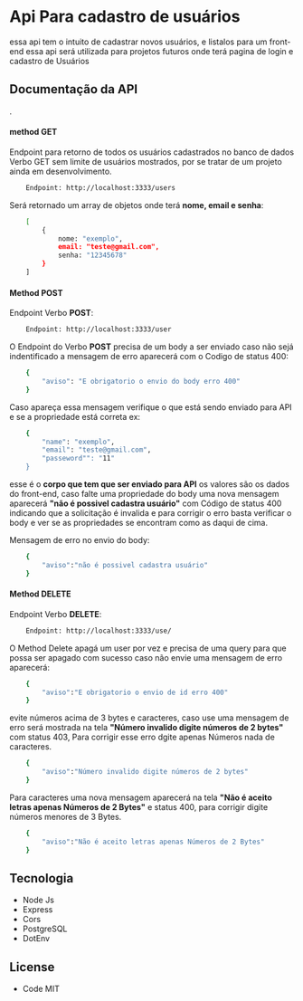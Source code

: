 # Api Para cadastro de usuários

essa api tem o intuito de cadastrar novos usuários, e listalos para um front-end
essa api será utilizada para projetos futuros onde terá pagina de login e cadastro de Usuários

## Documentação da API
.
#### method GET
Endpoint para retorno de todos os usuários cadastrados no banco de dados Verbo GET sem limite de usuários mostrados, por se tratar de um projeto ainda em desenvolvimento.
```sh
    Endpoint: http://localhost:3333/users
```
Será retornado um array de objetos onde terá  **nome, email e senha**:

```sh
    [
        {
            nome: "exemplo",
            email: "teste@gmail.com",
            senha: "12345678"
        }
    ]
```

#### Method POST

Endpoint Verbo **POST**:
```sh
    Endpoint: http://localhost:3333/user
```
O Endpoint do Verbo **POST** precisa de um body a ser enviado caso não sejá indentificado a mensagem de erro aparecerá com o Codigo de status 400:

```sh
    {
        "aviso": "E obrigatorio o envio do body erro 400"
    }
```

Caso apareça essa mensagem verifique o que está sendo enviado para API e se a propriedade está correta ex:

```sh
    {
        "name": "exemplo",
        "email": "teste@gmail.com",
        "passeword"": "11"
    }
```
esse é o **corpo que tem que ser enviado para API** os valores são os dados do front-end, caso falte uma propriedade do body uma nova mensagem aparecerá **"não é possivel cadastra usuário"** com Código de status 400 indicando que a solicitação é invalida e para corrigir o erro basta verificar o body e ver se as propriedades se encontram como as daqui de cima.

Mensagem de erro no envio do body:

```sh
    {
        "aviso":"não é possivel cadastra usuário"
    }
```

#### Method DELETE
Endpoint Verbo **DELETE**:
```sh
    Endpoint: http://localhost:3333/use/
```

O Method Delete apagá um user por vez e precisa de uma query para que possa ser apagado com sucesso caso não envie uma mensagem de erro aparecerá:

```sh
    {
        "aviso":"E obrigatorio o envio de id erro 400"
    }
```
evite números acima de 3 bytes e caracteres, caso use uma mensagem de erro será mostrada na tela **"Número invalido digite números de 2 bytes"** com status 403, Para corrigir esse erro dgite apenas Números nada de caracteres.

```sh
    {
        "aviso":"Número invalido digite números de 2 bytes"
    }
```
Para caracteres uma nova mensagem aparecerá na tela **"Não é aceito letras apenas Números de 2 Bytes"** e status 400, para corrigir digite números menores de 3 Bytes.

```sh
    {
        "aviso":"Não é aceito letras apenas Números de 2 Bytes"
    }
```

## Tecnologia

- Node Js
- Express
- Cors
- PostgreSQL
- DotEnv

## License
- Code MIT




